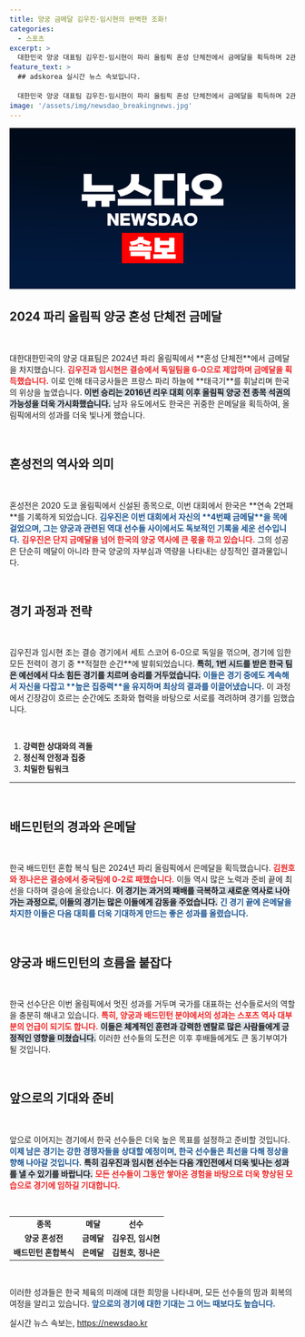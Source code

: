 ```yaml
---
title: 양궁 금메달 김우진·임시현의 완벽한 조화!
categories:
  - 스포츠
excerpt: >
  대한민국 양궁 대표팀 김우진-임시현이 파리 올림픽 혼성 단체전에서 금메달을 획득하며 2관왕에 오르며 태극기를 높이 쳐들었다. 이로써 한국은 양궁 전 종목 석권에도 가까워졌다.
feature_text: >
  ## adskorea 실시간 뉴스 속보입니다.

  대한민국 양궁 대표팀 김우진-임시현이 파리 올림픽 혼성 단체전에서 금메달을 획득하며 2관왕에 오르며 태극기를 높이 쳐들었다. 이로써 한국은 양궁 전 종목 석권에도 가까워졌다.
image: '/assets/img/newsdao_breakingnews.jpg'
---
```


<p><img src="/assets/img/newsdao_breakingnews.jpg" alt="adskorea 속보" /></p>

<h2 data-ke-size="size26">2024 파리 올림픽 양궁 혼성 단체전 금메달</h2>

<p data-ke-size="size16">&nbsp;</p> 대한대한민국의 양궁 대표팀은 2024년 파리 올림픽에서 **혼성 단체전**에서 금메달을 차지했습니다. <b><span style="color: #ee2323;">김우진과 임시현은 결승에서 독일팀을 6-0으로 제압하며 금메달을 획득했습니다.</span></b> 이로 인해 태극궁사들은 프랑스 파리 하늘에 **태극기**를 휘날리며 한국의 위상을 높였습니다. <b><span style="background-color: #21538527;">이번 승리는 2016년 리우 대회 이후 올림픽 양궁 전 종목 석권의 가능성을 더욱 가시화했습니다.</span></b> 남자 유도에서도 한국은 귀중한 은메달을 획득하여, 올림픽에서의 성과를 더욱 빛나게 했습니다.

<p data-ke-size="size16">&nbsp;</p>

<h2 data-ke-size="size26">혼성전의 역사와 의미</h2>

<p data-ke-size="size16">&nbsp;</p> 혼성전은 2020 도쿄 올림픽에서 신설된 종목으로, 이번 대회에서 한국은 **연속 2연패**를 기록하게 되었습니다. <b><span style="color: #1a5490;">김우진은 이번 대회에서 자신의 **4번째 금메달**을 목에 걸었으며, 그는 양궁과 관련된 역대 선수들 사이에서도 독보적인 기록을 세운 선수입니다.</span></b> <b><span style="color: #ee2323;">김우진은 단지 금메달을 넘어 한국의 양궁 역사에 큰 몫을 하고 있습니다.</span></b> 그의 성공은 단순히 메달이 아니라 한국 양궁의 자부심과 역량을 나타내는 상징적인 결과물입니다.

<p data-ke-size="size16">&nbsp;</p>

<h2 data-ke-size="size26">경기 과정과 전략</h2>

<p data-ke-size="size16">&nbsp;</p> 김우진과 임시현 조는 결승 경기에서 세트 스코어 6-0으로 독일을 꺾으며, 경기에 임한 모든 전력이 경기 중 **적절한 순간**에 발휘되었습니다. <b><span style="background-color: #21538527;">특히, 1번 시드를 받은 한국 팀은 예선에서 다소 힘든 경기를 치르며 승리를 거두었습니다.</span></b> <b><span style="color: #1a5490;">이들은 경기 중에도 계속해서 자신을 다잡고 **높은 집중력**을 유지하며 최상의 결과를 이끌어냈습니다.</span></b> 이 과정에서 긴장감이 흐르는 순간에도 조화와 협력을 바탕으로 서로를 격려하며 경기를 임했습니다.

<p data-ke-size="size16">&nbsp;</p>

<ol>
<li><b>강력한 상대와의 격돌</b></li>
<li><b>정신적 안정과 집중</b></li>
<li><b>치밀한 팀워크</b></li>
</ol>

<hr>

<p data-ke-size="size16">&nbsp;</p>

<h2 data-ke-size="size26">배드민턴의 경과와 은메달</h2>

<p data-ke-size="size16">&nbsp;</p> 한국 배드민턴 혼합 복식 팀은 2024년 파리 올림픽에서 은메달을 획득했습니다. <b><span style="color: #ee2323;">김원호와 정나은은 결승에서 중국팀에 0-2로 패했습니다.</span></b> 이들 역시 많은 노력과 준비 끝에 최선을 다하며 결승에 올랐습니다. <b><span style="background-color: #21538527;">이 경기는 과거의 패배를 극복하고 새로운 역사로 나아가는 과정으로, 이들의 경기는 많은 이들에게 감동을 주었습니다.</span></b> <b><span style="color: #1a5490;">긴 경기 끝에 은메달을 차지한 이들은 다음 대회를 더욱 기대하게 만드는 좋은 성과를 올렸습니다.</span></b>

<p data-ke-size="size16">&nbsp;</p>

<h2 data-ke-size="size26">양궁과 배드민턴의 흐름을 붙잡다</h2>

<p data-ke-size="size16">&nbsp;</p> 한국 선수단은 이번 올림픽에서 멋진 성과를 거두며 국가를 대표하는 선수들로서의 역할을 충분히 해내고 있습니다. <b><span style="color: #ee2323;">특히, 양궁과 배드민턴 분야에서의 성과는 스포츠 역사 대부분의 언급이 되기도 합니다.</span></b> <b><span style="background-color: #21538527;">이들은 체계적인 훈련과 강력한 멘탈로 많은 사람들에게 긍정적인 영향을 미쳤습니다.</span></b> 이러한 선수들의 도전은 이후 후배들에게도 큰 동기부여가 될 것입니다.

<p data-ke-size="size16">&nbsp;</p>

<h2 data-ke-size="size26">앞으로의 기대와 준비</h2>

<p data-ke-size="size16">&nbsp;</p> 앞으로 이어지는 경기에서 한국 선수들은 더욱 높은 목표를 설정하고 준비할 것입니다. <b><span style="color: #1a5490;">이제 남은 경기는 강한 경쟁자들을 상대할 예정이며, 한국 선수들은 최선을 다해 정상을 향해 나아갈 것입니다.</span></b> <b><span style="background-color: #21538527;">특히 김우진과 임시현 선수는 다음 개인전에서 더욱 빛나는 성과를 낼 수 있기를 바랍니다.</span></b> <b><span style="color: #ee2323;">모든 선수들이 그동안 쌓아온 경험을 바탕으로 더욱 향상된 모습으로 경기에 임하길 기대합니다.</span></b>

<p data-ke-size="size16">&nbsp;</p>

<table style="width: 100%;">
<tr>
    <td style="text-align: center; height: 17px;"><b>종목</b></td>
    <td style="text-align: center; height: 17px;"><b>메달</b></td>
    <td style="text-align: center; height: 17px;"><b>선수</b></td>
</tr>
<tr>
    <td style="text-align: center; height: 17px;"><b>양궁 혼성전</b></td>
    <td style="text-align: center; height: 17px;"><b>금메달</b></td>
    <td style="text-align: center; height: 17px;"><b>김우진, 임시현</b></td>
</tr>
<tr>
    <td style="text-align: center; height: 17px;"><b>배드민턴 혼합복식</b></td>
    <td style="text-align: center; height: 17px;"><b>은메달</b></td>
    <td style="text-align: center; height: 17px;"><b>김원호, 정나은</b></td>
</tr>
</table>

<p><p data-ke-size="size16">&nbsp;</p> 이러한 성과들은 한국 체육의 미래에 대한 희망을 나타내며, 모든 선수들의 땀과 회복의 여정을 알리고 있습니다. <b><span style="color: #1a5490;">앞으로의 경기에 대한 기대는 그 어느 때보다도 높습니다.</span></b></p>
실시간 뉴스 속보는, <a href="https://newsdao.kr" rel="dofollow">https://newsdao.kr</a>


